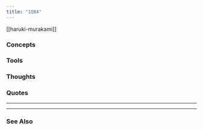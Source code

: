 ```yaml
---
title: "1Q84"
---
```

[[haruki-murakami]]

### Concepts

### Tools

### Thoughts

### Quotes
---



----
### See Also